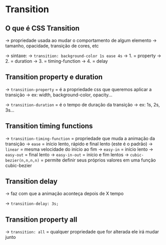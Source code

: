 # Transition
 

## O que é CSS Transition

-> propriedade usada ao mudar o comportamento de algum elemento
    -> tamanho, opacidade, transição de cores, etc

-> sintaxe:
    -> `transition: background-color 1s ease 4s`
        -> 1. = property
        -> 2. = duration
        -> 3. = timing-function
        -> 4. = delay



## Transition property e duration

-> `transition-property` = é a propriedade css que queremos aplicar a transição
    -> ex: width, background-color, opacity...

-> `transition-duration` = é o tempo de duração da transição
    -> ex: 1s, 2s, 3s...



## Transition timing functions

-> `transition-timing-function` = propriedade que muda a animação da transição
    -> `ease` = início lento, rápido e final lento (este é o padrão)
    -> `linear` = mesma velocidade do início ao fim
    -> `easy-in` = início lento
    -> `easy-out` = final lento
    -> `easy-in-out` = início e fim lentos
    -> `cubic-bezier(n,n,n,n)` = permite definir seus próprios valores em uma função cubic-bezier



## Transition delay

-> faz com que a animação aconteça depois de X tempo

-> `transition-delay: 3s;`



## Transition property all

-> `transition: all` = qualquer propriedade que for alterada ele irá mudar junto